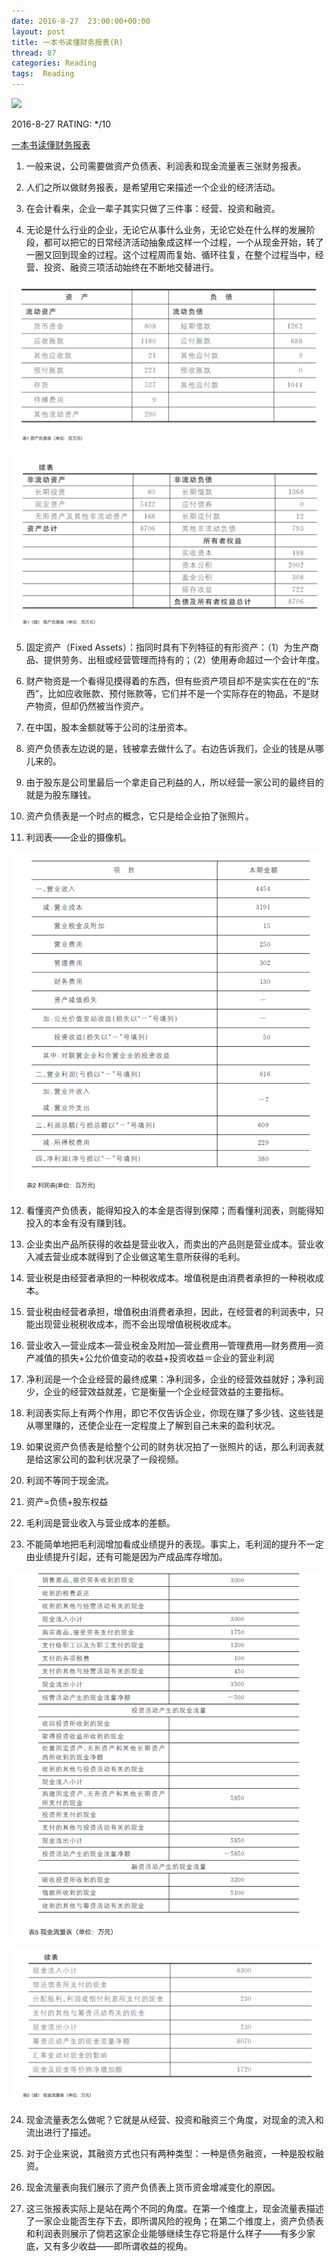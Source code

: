 ```yaml
---
date: 2016-8-27	 23:00:00+00:00
layout: post
title: 一本书读懂财务报表(R)
thread: 87
categories: Reading
tags:  Reading
---
```


<img src="https://img3.doubanio.com/lpic/s27966806.jpg" width="200" />

2016-8-27 RATING: */10

[一本书读懂财务报表](https://book.douban.com/subject/25926542/)

1. 一般来说，公司需要做资产负债表、利润表和现金流量表三张财务报表。

2. 人们之所以做财务报表，是希望用它来描述一个企业的经济活动。

3. 在会计看来，企业一辈子其实只做了三件事：经营、投资和融资。

4. 无论是什么行业的企业，无论它从事什么业务，无论它处在什么样的发展阶段，都可以把它的日常经济活动抽象成这样一个过程，一个从现金开始，转了一圈又回到现金的过程。这个过程周而复始、循环往复，在整个过程当中，经营、投资、融资三项活动始终在不断地交替进行。

![Alt text](/images/一本书读懂财务报表/资产负债表1.png)

![Alt text](/images/一本书读懂财务报表/资产负债表2.png)

5. 固定资产（Fixed Assets）：指同时具有下列特征的有形资产：（1）为生产商品、提供劳务、出租或经营管理而持有的；（2）使用寿命超过一个会计年度。

6. 财产物资是一个看得见摸得着的东西，但有些资产项目却不是实实在在的“东西”，比如应收账款、预付账款等，它们并不是一个实际存在的物品，不是财产物资，但却仍然被当作资产。

7. 在中国，股本金额就等于公司的注册资本。

8. 资产负债表左边说的是，钱被拿去做什么了。右边告诉我们，企业的钱是从哪儿来的。

9. 由于股东是公司里最后一个拿走自己利益的人，所以经营一家公司的最终目的就是为股东赚钱。

10. 资产负债表是一个时点的概念，它只是给企业拍了张照片。

11. 利润表——企业的摄像机。

![Alt text](/images/一本书读懂财务报表/利润表.png)

12. 看懂资产负债表，能得知投入的本金是否得到保障；而看懂利润表，则能得知投入的本金有没有赚到钱。

13. 企业卖出产品所获得的收益是营业收入，而卖出的产品则是营业成本。营业收入减去营业成本就得到了企业做这笔生意所获得的毛利。

14. 营业税是由经营者承担的一种税收成本。增值税是由消费者承担的一种税收成本。

15. 营业税由经营者承担，增值税由消费者承担，因此，在经营者的利润表中，只能出现营业税税收成本，而不会出现增值税税收成本。

16. 营业收入—营业成本—营业税金及附加—营业费用—管理费用—财务费用—资产减值的损失+公允价值变动的收益+投资收益＝企业的营业利润

17. 净利润是一个企业经营的最终成果：净利润多，企业的经营效益就好；净利润少，企业的经营效益就差，它是衡量一个企业经营效益的主要指标。

18. 利润表实际上有两个作用，即它不仅告诉企业，你现在赚了多少钱、这些钱是从哪里赚的，还使企业在一定程度上了解到自己未来的盈利状况。

19. 如果说资产负债表是给整个公司的财务状况拍了一张照片的话，那么利润表就是给这家公司的盈利状况录了一段视频。

20. 利润不等同于现金流。

21. 资产=负债+股东权益

22. 毛利润是营业收入与营业成本的差额。

23. 不能简单地把毛利润增加看成业绩提升的表现。事实上，毛利润的提升不一定由业绩提升引起，还有可能是因为产成品库存增加。

![Alt text](/images/一本书读懂财务报表/现金流量表1.png)

![Alt text](/images/一本书读懂财务报表/现金流量表2.png)

24. 现金流量表怎么做呢？它就是从经营、投资和融资三个角度，对现金的流入和流出进行了描述。

25. 对于企业来说，其融资方式也只有两种类型：一种是债务融资，一种是股权融资。

26. 现金流量表向我们展示了资产负债表上货币资金增减变化的原因。

27. 这三张报表实际上是站在两个不同的角度。在第一个维度上，现金流量表描述了一家企业能否生存下去，即所谓风险的视角；在第二个维度上，资产负债表和利润表则展示了倘若这家企业能够继续生存它将是什么样子——有多少家底，又有多少收益——即所谓收益的视角。
